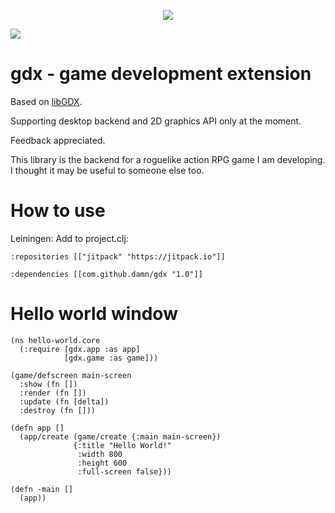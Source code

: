 <p align="center">
  <img src="https://github.com/damn/gdx/blob/main/resources/logo.png"/>
</p>

[![](https://jitpack.io/v/damn/gdx.svg)](https://jitpack.io/#damn/gdx)

# gdx - game development extension

Based on [libGDX](https://libgdx.com/).

Supporting desktop backend and 2D graphics API only at the moment.

Feedback appreciated.

This library is the backend for a roguelike action RPG game I am developing.
I thought it may be useful to someone else too.

# How to use

Leiningen: Add to project.clj:
```
:repositories [["jitpack" "https://jitpack.io"]]
```

```
:dependencies [[com.github.damn/gdx "1.0"]]
```

# Hello world window

```
(ns hello-world.core
  (:require [gdx.app :as app]
            [gdx.game :as game]))

(game/defscreen main-screen
  :show (fn [])
  :render (fn [])
  :update (fn [delta])
  :destroy (fn []))

(defn app []
  (app/create (game/create {:main main-screen})
              {:title "Hello World!"
               :width 800
               :height 600
               :full-screen false}))

(defn -main []
  (app))

```
